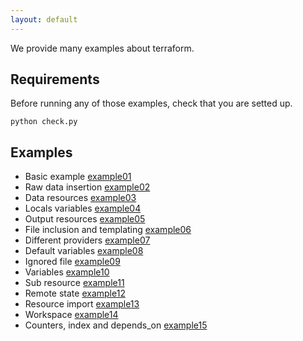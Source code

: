 ```yaml
---
layout: default
---
```


We provide many examples about terraform.

## Requirements

Before running any of those examples, check that you are setted up.

	python check.py

## Examples

- Basic example [example01](example01)
- Raw data insertion [example02](example02)
- Data resources [example03](example03)
- Locals variables [example04](example04)
- Output resources [example05](example05)
- File inclusion and templating [example06](example06)
- Different providers [example07](example07)
- Default variables [example08](example08)
- Ignored file [example09](example09)
- Variables [example10](example10)
- Sub resource [example11](example11)
- Remote state [example12](example12)
- Resource import [example13](example13)
- Workspace [example14](example14)
- Counters, index and depends_on [example15](example15)
